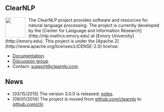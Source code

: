 ## ClearNLP

<img src="http://mathcs.emory.edu/~choi/img/clearnlp-logo.png" width="65" height="65" style="float:left;padding-right:10px"/>
The ClearNLP project provides software and resources for natural language processing.  The project is currently developed by the [Center for Language and Information Research](http://nlp.mathcs.emory.edu) at [Emory University](http://emory.edu).  This project is under the [Apache 2](http://www.apache.org/licenses/LICENSE-2.0) license.

* [Documentation](https://github.com/clir/clearnlp-guidelines).
* [Discussion group](https://groups.google.com/forum/?fromgroups#!forum/clearnlp).
* Contact: [support@clearnlp.com](support@clearnlp.com).

## News

* [03/15/2015] The version 3.0.0 is released: [notes](https://github.com/clir/clearnlp-guidelines/blob/master/release/release_notes.md).
* [09/01/2014] The project is moved from [github.com/clearnlp](http://github.com/clearnlp/) to [github.com/clir](https://github.com/clir/clearnlp).

